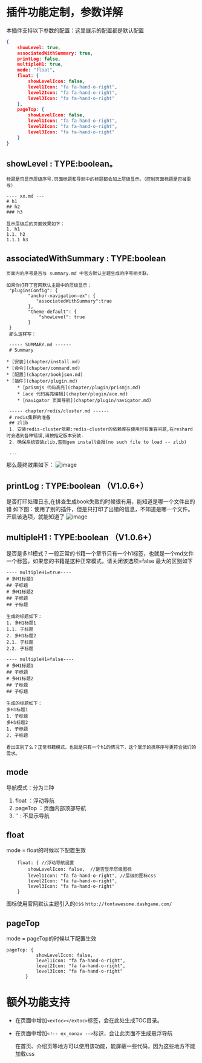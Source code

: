 # 插件功能定制，参数详解
本插件支持以下参数的配置：这里展示的配置都是默认配置
```json
{
    showLevel: true,
    associatedWithSummary: true,
    printLog: false,
    multipleH1: true,
    mode: "float",
    float: {
        showLevelIcon: false,
        level1Icon: "fa fa-hand-o-right",
        level2Icon: "fa fa-hand-o-right",
        level3Icon: "fa fa-hand-o-right"
    },
    pageTop: {
        showLevelIcon: false,
        level1Icon: "fa fa-hand-o-right",
        level2Icon: "fa fa-hand-o-right",
        level3Icon: "fa fa-hand-o-right"
    }
}
```





































<extoc></extoc>

## showLevel : TYPE:boolean。
    标题是否显示层级序号.页面标题和导航中的标题都会加上层级显示。（控制页面标题是否被重写）

```
---- xx.md ---
# h1
## h2
### h3

显示层级后的页面效果如下：
1. h1
1.1. h2
1.1.1 h3
```
## associatedWithSummary : TYPE:boolean
    页面内的序号是否与 summary.md 中官方默认主题生成的序号相关联。
```
如果你打开了官网默认主题中的层级显示：
 "pluginsConfig": {
        "anchor-navigation-ex": {
           "associatedWithSummary":true
        },
        "theme-default": {
            "showLevel": true
        }
 }
 那么这样写：

 ----- SUMMARY.md ------
 # Summary

* [安装](chapter/install.md)
* [命令](chapter/command.md)
* [配置](chapter/bookjson.md)
* [插件](chapter/plugin.md)
    * [prismjs 代码高亮](chapter/plugin/prismjs.md)
    * [ace 代码高亮编辑](chapter/plugin/ace.md)
    * [navigator 页面导航](chapter/plugin/navigator.md)

 ----- chapter/redis/cluster.md ------
 # redis集群的准备
 ## zlib
 1. 安装redis-cluster依赖:redis-cluster的依赖库在使用时有兼容问题,在reshard时会遇到各种错误,请按指定版本安装.
 2. 确保系统安装zlib,否则gem install会报(no such file to load -- zlib)

 ...
```
那么最终效果如下：
  ![image](https://raw.githubusercontent.com/zq99299/gitbook-plugin-anchor-navigation-ex/master/doc/images/层级关联显示.png)

## printLog : TYPE:boolean （V1.0.6+）
是否打印处理日志,在排查生成book失败的时候很有用，能知道是哪一个文件出的错
如下图：使用了别的插件，但是只打印了出错的信息，不知道是哪一个文件。开启该选项，就能知道了
![image](https://raw.githubusercontent.com/zq99299/gitbook-plugin-anchor-navigation-ex/master/doc/images/printlog.png)

## multipleH1 : TYPE:boolean  （V1.0.6+）
是否是多h1模式？一般正常的书籍一个章节只有一个h1标签，也就是一个md文件一个标签。如果您的书籍是这种正常模式，请关闭该选项=false
最大的区别如下
```
---- multipleH1=true----
# 多H1标题1
## 子标题
# 多H1标题2
## 子标题
## 子标题

生成的标题如下：
1. 多H1标题1
1.1. 子标题
2. 多H1标题2
2.1. 子标题
2.2. 子标题

---- multipleH1=false----
# 多H1标题1
## 子标题
# 多H1标题2
## 子标题
## 子标题

生成的标题如下：
多H1标题1
1. 子标题
多H1标题2
1. 子标题
2. 子标题

看出区别了么？正常书籍模式，也就是只有一个h1的情况下，这个展示的排序序号更符合我们的需求。
```

## mode
导航模式：分为三种

1. float ：浮动导航
2. pageTop ：页面内部顶部导航
3. '' : 不显示导航

## float
mode = float的时候以下配置生效
```
    float: { //浮动导航设置
        showLevelIcon: false,  //是否显示层级图标
        level1Icon: "fa fa-hand-o-right", //层级的图标css
        level2Icon: "fa fa-hand-o-right",
        level3Icon: "fa fa-hand-o-right"
    }
```
图标使用官网默认主题引入的css `http://fontawesome.dashgame.com/`

## pageTop
mode = pageTop的时候以下配置生效
```
pageTop: {
           showLevelIcon: false,
           level1Icon: "fa fa-hand-o-right",
           level2Icon: "fa fa-hand-o-right",
           level3Icon: "fa fa-hand-o-right"
       }
```

# 额外功能支持

- 在页面中增加`<extoc></extoc>`标签，会在此处生成TOC目录。
- 在页面中增加`<!-- ex_nonav -->`标识，会让此页面不生成悬浮导航

    在首页、介绍页等地方可以使用该功能，能屏蔽一些代码，因为这些地方不能加载css